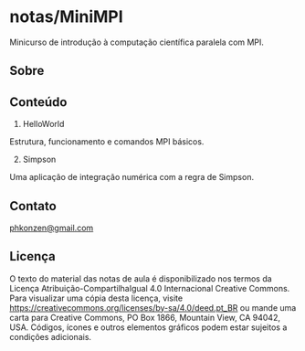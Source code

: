 # notas/MiniMPI

Minicurso de introdução à computação científica paralela com MPI.

## Sobre

## Conteúdo

1. HelloWorld

Estrutura, funcionamento e comandos MPI básicos.

2. Simpson

Uma aplicação de integração numérica com a regra de Simpson.

## Contato

phkonzen@gmail.com

## Licença

O texto do material das notas de aula é disponibilizado nos termos da Licença Atribuição-CompartilhaIgual 4.0 Internacional Creative Commons. Para visualizar uma cópia desta licença, visite https://creativecommons.org/licenses/by-sa/4.0/deed.pt_BR ou mande uma carta para Creative Commons, PO Box 1866, Mountain View, CA 94042, USA. Códigos, ícones e outros elementos gráficos podem estar sujeitos a condições adicionais.
